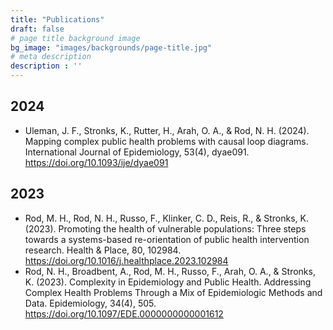 ```yaml
---
title: "Publications"
draft: false
# page title background image
bg_image: "images/backgrounds/page-title.jpg"
# meta description
description : ''
---
```


## 2024
- Uleman, J. F., Stronks, K., Rutter, H., Arah, O. A., & Rod, N. H. (2024). Mapping complex public health problems with causal loop diagrams. International Journal of Epidemiology, 53(4), dyae091. https://doi.org/10.1093/ije/dyae091

## 2023
- Rod, M. H., Rod, N. H., Russo, F., Klinker, C. D., Reis, R., & Stronks, K. (2023). Promoting the health of vulnerable populations: Three steps towards a systems-based re-orientation of public health intervention research. Health & Place, 80, 102984. https://doi.org/10.1016/j.healthplace.2023.102984
- Rod, N. H., Broadbent, A., Rod, M. H., Russo, F., Arah, O. A., & Stronks, K. (2023). Complexity in Epidemiology and Public Health. Addressing Complex Health Problems Through a Mix of Epidemiologic Methods and Data. Epidemiology, 34(4), 505. https://doi.org/10.1097/EDE.0000000000001612
